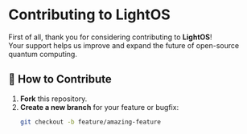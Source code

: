 # Contributing to LightOS

First of all, thank you for considering contributing to **LightOS**!  
Your support helps us improve and expand the future of open-source quantum computing.

## 🚀 How to Contribute

1. **Fork** this repository.
2. **Create a new branch** for your feature or bugfix:
   ```bash
   git checkout -b feature/amazing-feature
